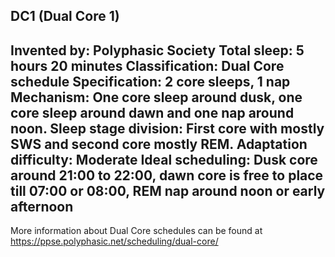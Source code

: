 DC1 (Dual Core 1)
-----------------------------------------------
**Invented by**: Polyphasic Society
**Total sleep**: 5 hours 20 minutes
**Classification**: Dual Core schedule
**Specification**: 2 core sleeps, 1 nap
**Mechanism**: One core sleep around dusk, one core sleep around dawn and one nap around noon. Sleep stage division: First core with mostly SWS and second core mostly REM.
**Adaptation difficulty**: Moderate
**Ideal scheduling**: Dusk core around 21:00 to 22:00, dawn core is free to place till 07:00 or 08:00, REM nap around noon or early afternoon
-----------------------------------------------
More information about Dual Core schedules can be found at <https://ppse.polyphasic.net/scheduling/dual-core/>
